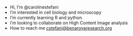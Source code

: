 -  Hi, I’m @carolinestefani
-  I’m interested in cell biology and microscopy
-  I’m currently learning R and python
-  I’m looking to collaborate on High Content Image analysis
-  How to reach me cstefani@benaroyaresearch.org 

<!---
carolinestefani/carolinestefani is a ✨ special ✨ repository because its `README.md` (this file) appears on your GitHub profile.
You can click the Preview link to take a look at your changes.
--->
